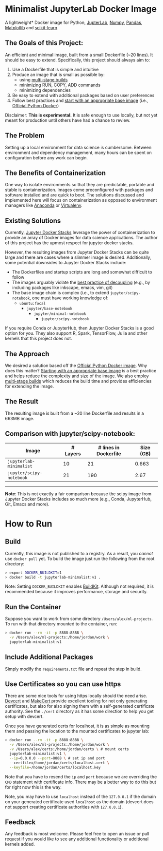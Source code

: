 # Minimalist JupyterLab Docker Image

A lightweight* Docker image for Python, [JupterLab](https://jupyterlab.readthedocs.io), [Numpy](https://numpy.org/), [Pandas](https://pandas.pydata.org/), [Matplotlib](https://matplotlib.org/) and [scikit-learn](https://scikit-learn.org/stable/).

## The Goals of this Project:

An efficient and minimal image, built from a small Dockerfile (~20 lines). It should be easy to extend. Specifically, this project should always aim to:

1. Use a Dockerfile that is simple and intuitive
2. Produce an image that is small as possible by:
    - using [multi-stage builds](https://docs.docker.com/develop/develop-images/dockerfile_best-practices/#use-multi-stage-builds)
    - minimizing RUN, COPY, ADD commands
    - minimizing dependencies
4. Be easy to extend with additional packages based on user preferences
5. Follow best practices and [start with an appropriate base image](https://docs.docker.com/develop/dev-best-practices/#how-to-keep-your-images-small) (i.e., [Official Python Docker](https://hub.docker.com/_/python))

Disclaimer: **This is experimental.**  It is safe enough to use locally, but not yet meant for production until others have had a chance to review.

## The Problem

Setting up a local environment for data science is cumbersome. Between environment and dependency management, many hours can be spent on configuration before any work can begin.

## The Benefits of Containerization

One way to isolate environments so that they are predictable, portable and stable is containerization. Images come preconfigured with packages and software installed and are quick to boot. The solutions discussed and implemented here will focus on containerization as opposed to environment managers like [Anaconda](https://www.anaconda.com/) or [Virtualenv](https://virtualenv.pypa.io/en/latest/#).

## Existing Solutions

Currently, [Jupyter Docker Stacks](https://jupyter-docker-stacks.readthedocs.io/en/latest/) leverage the power of containerization to provide an array of Docker images for data science applications. The author of this project has the upmost respect for jupyter docker stacks.

However, the resulting images from Jupyter Docker Stacks can be quite large and there are cases where a slimmer image is desired. Additionally, some potential downsides to Jupyter Docker Stacks include:
  
  - The Dockerfiles and startup scripts are long and somewhat difficult to follow
  - The images arguably violate the [best practice of decoupling](https://docs.docker.com/develop/develop-images/dockerfile_best-practices/#decouple-applications) (e.g., by including packages like inkscape, emacs, vim, git)
  - The base image chain is complex (i.e., to extend `jupyter/scipy-notebook`, one must have working knowledge of:
    - `ubuntu:focal` 
      - `jupyter/base-notebook`
        - `jupyter/minimal-notebook`
          - `jupyter/scipy-notebook`

If you require Conda or JupyterHub, then Jupyter Docker Stacks is a good option for you. They also support R, Spark, TensorFlow, Julia and other kernels that this project does not.

## The Approach

We desired a solution based off the [Official Python Docker image](https://hub.docker.com/_/python). Why does this matter? [Starting with an appropriate base image](https://docs.docker.com/develop/dev-best-practices/#how-to-keep-your-images-small) is a best practice and helps reduce the complexity and size of the image. We also employ [multi-stage builds](https://docs.docker.com/develop/develop-images/dockerfile_best-practices/#use-multi-stage-builds) which reduces the build time and provides efficiencies for extending the image.

## The Result

The resulting image is built from a ~20 line Dockerfile and results in a 663MB image.

## Comparison with jupyter/scipy-notebook:

| Image  | # Layers | # lines in Dockerfile | Size (GB) | 
|---|---|---|---|
| `jupyterlab-minimalist`  | 10  | 21 | 0.663 |
| `jupyter/scipy-notebook`  | 21  | 190 | 2.67 |

---

**Note**: This is not exactly a fair comparison because the scipy image from Jupyter Docker Stacks includes so much more (e.g., Conda, JupyterHub, Git, Emacs and more).

# How to Run

## Build

Currently, this image is not published to a registry. As a result, you *cannot* use `docker pull` yet. To build the image just run the following from the root directory:

```bash
> export DOCKER_BUILDKIT=1
> docker build -t jupyterlab-minimalist:v1 .
```
Note: Setting `DOCKER_BUILDKIT` enables [BuildKit](https://docs.docker.com/develop/develop-images/build_enhancements/). Although not required, it is recommended because it improves performance, storage and security. 

## Run the Container

Suppose you want to work from some directory `/Users/alex/ml-projects`. To run with that directory mounted to the container, run:

```bash
> docker run --rm -it -p 8888:8888 \
  -v /Users/alex/ml-projects:/home/jordan/work \
  jupyterlab-minimalist:v1
```

## Include Additional Packages

Simply modify the `requirements.txt` file and repeat the step in build.

## Use Certificates so you can use https

There are some nice tools for using https locally should the need arise. [Devcert](https://github.com/davewasmer/devcert) and [MakeCert](https://github.com/FiloSottile/mkcert) provide excellent tooling for not only generating certificates, but also for also signing them with a self-generated certificate authority. See the `./cert` directory as it has some direction to help you get setup with devcert.

Once you have generated certs for localhost, it is as simple as mounting them and passing the location to the mounted certificates to jupyter lab:

```bash
> docker run --rm -it -p 8888:8888 \
  -v /Users/alex/ml-projects:/home/jordan/work \
  -v /Users/alex/certs:/home/jordan/certs \ # mount certs
  jupyterlab-minimalist:v1 \
  --ip=0.0.0.0 --port=8888 \ # set ip and port
  --certfile=/home/jordan/certs/localhost.cert \
  --keyfile=/home/jordan/certs/localhost.key
```

Note that you have to resend the `ip` and `port` because we are overriding the `CMD` statement with certificate info. There may be a better way to do this but for right now this is the way.

Note, you may have to use `localhost` instead of the `127.0.0.1` if the domain on your generated certificate used `localhost` as the domain (devcert does not support creating certificate authorities with `127.0.0.1`).

## Feedback

Any feedback is most welcome. Please feel free to open an issue or pull request if you would like to see any additional functionality or additional kernels added.

